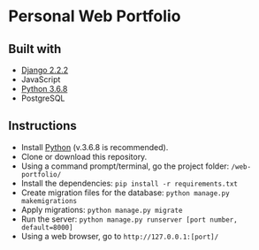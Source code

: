# Personal Web Portfolio

## Built with
* [Django 2.2.2](https://www.djangoproject.com/)
* JavaScript
* [Python 3.6.8](https://www.python.org/)
* PostgreSQL

## Instructions
- Install [Python](https://www.python.org/) (v.3.6.8 is recommended).
- Clone or download this repository.
- Using a command prompt/terminal, go the project folder: `/web-portfolio/`
- Install the dependencies: 
`pip install -r requirements.txt`
- Create migration files for the database:
`python manage.py makemigrations`
- Apply migrations: 
 `python manage.py migrate`
- Run the server:
`python manage.py runserver [port number, default=8000]`
- Using a web browser, go to `http://127.0.0.1:[port]/`